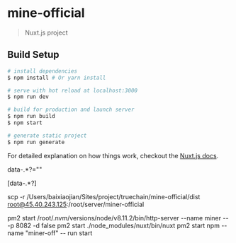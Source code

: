 # mine-official

> Nuxt.js project

## Build Setup

``` bash
# install dependencies
$ npm install # Or yarn install

# serve with hot reload at localhost:3000
$ npm run dev

# build for production and launch server
$ npm run build
$ npm start

# generate static project
$ npm run generate
```

For detailed explanation on how things work, checkout the [Nuxt.js docs](https://github.com/nuxt/nuxt.js).

data-.*?=""

\[data-.*?\]

scp -r  /Users/baixiaojian/Sites/project/truechain/mine-official/dist root@45.40.243.125:/root/server/miner-official

pm2 start /root/.nvm/versions/node/v8.11.2/bin/http-server --name miner -- -p 8082 -d false
pm2 start ./node_modules/nuxt/bin/nuxt
pm2 start npm --name "miner-off" -- run start
